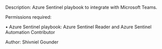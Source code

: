 Description: Azure Sentinel playbook to integrate with Microsoft Teams.

Permissions required:

• Azure Sentinel playbook: Azure Sentinel Reader and Azure Sentinel Automation Contributor

Author: Shivniel Gounder